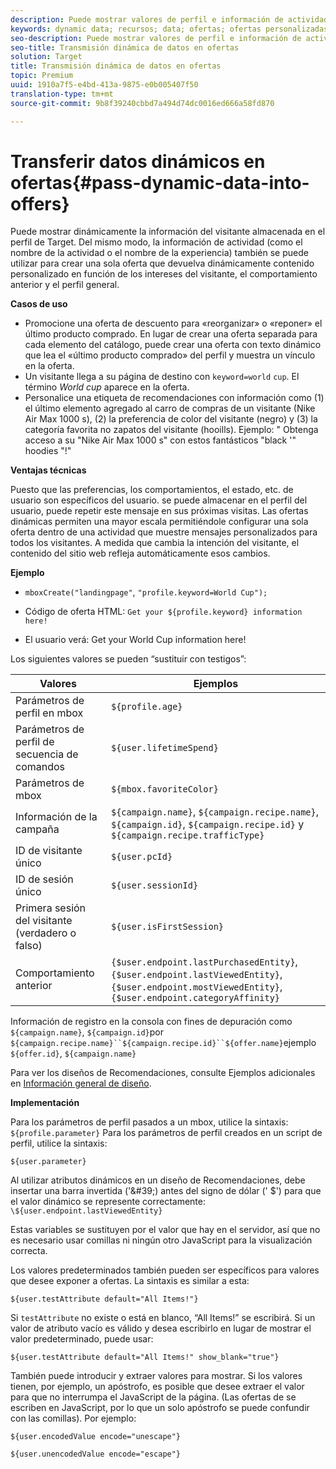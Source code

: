 ```yaml
---
description: Puede mostrar valores de perfil e información de actividad directamente en una oferta HTML o JSON.
keywords: dynamic data; recursos; data; ofertas; ofertas personalizadas; ofertas personales; sustitución de token
seo-description: Puede mostrar valores de perfil e información de actividad directamente en una oferta HTML o JSON.
seo-title: Transmisión dinámica de datos en ofertas
solution: Target
title: Transmisión dinámica de datos en ofertas
topic: Premium
uuid: 1910a7f5-e4bd-413a-9875-e0b005407f50
translation-type: tm+mt
source-git-commit: 9b8f39240cbbd7a494d74dc0016ed666a58fd870

---
```



# Transferir datos dinámicos en ofertas{#pass-dynamic-data-into-offers}

Puede mostrar dinámicamente la información del visitante almacenada en el perfil de Target. Del mismo modo, la información de actividad (como el nombre de la actividad o el nombre de la experiencia) también se puede utilizar para crear una sola oferta que devuelva dinámicamente contenido personalizado en función de los intereses del visitante, el comportamiento anterior y el perfil general.

**Casos de uso**

* Promocione una oferta de descuento para «reorganizar» o «reponer» el último producto comprado. En lugar de crear una oferta separada para cada elemento del catálogo, puede crear una oferta con texto dinámico que lea el «último producto comprado» del perfil y muestra un vínculo en la oferta.
* Un visitante llega a su página de destino con `keyword=world` `cup`. El término *World cup* aparece en la oferta.
* Personalice una etiqueta de recomendaciones con información como (1) el último elemento agregado al carro de compras de un visitante (Nike Air Max 1000 s), (2) la preferencia de color del visitante (negro) y (3) la categoría favorita no zapatos del visitante (hooills). Ejemplo: &quot; Obtenga acceso a su &quot;Nike Air Max 1000 s&quot; con estos fantásticos &quot;black &#39;&quot; hoodies &quot;!&quot;


**Ventajas técnicas**

Puesto que las preferencias, los comportamientos, el estado, etc. de usuario son específicos del usuario. se puede almacenar en el perfil del usuario, puede repetir este mensaje en sus próximas visitas. Las ofertas dinámicas permiten una mayor escala permitiéndole configurar una sola oferta dentro de una actividad que muestre mensajes personalizados para todos los visitantes. A medida que cambia la intención del visitante, el contenido del sitio web refleja automáticamente esos cambios.

**Ejemplo**

* `mboxCreate("landingpage"`, `"profile.keyword=World Cup");`

* Código de oferta HTML: `Get your ${profile.keyword} information here!`
* El usuario verá: Get your World Cup information here!

Los siguientes valores se pueden “sustituir con testigos”:

| Valores | Ejemplos |
|--- |--- |
| Parámetros de perfil en mbox | `${profile.age}` |
| Parámetros de perfil de secuencia de comandos | `${user.lifetimeSpend}` |
| Parámetros de mbox | `${mbox.favoriteColor}` |
| Información de la campaña | `${campaign.name}`, `${campaign.recipe.name}`, `${campaign.id}`, `${campaign.recipe.id}` y `${campaign.recipe.trafficType}` |
| ID de visitante único | `${user.pcId}` |
| ID de sesión único | `${user.sessionId}` |
| Primera sesión del visitante (verdadero o falso) | `${user.isFirstSession}` |
| Comportamiento anterior | `{$user.endpoint.lastPurchasedEntity}`, `{$user.endpoint.lastViewedEntity}`, `{$user.endpoint.mostViewedEntity}`, `{$user.endpoint.categoryAffinity}` |

Información de registro en la consola con fines de depuración como `${campaign.name}`, `${campaign.id}`por `${campaign.recipe.name}``${campaign.recipe.id}``${offer.name}`ejemplo `${offer.id}`, `${campaign.name}`

Para ver los diseños de Recomendaciones, consulte Ejemplos adicionales en [Información general de diseño](/help/c-recommendations/c-design-overview/design-overview.md).

**Implementación**

Para los parámetros de perfil pasados a un mbox, utilice la sintaxis: `${profile.parameter}` Para los parámetros de perfil creados en un script de perfil, utilice la sintaxis:

`${user.parameter}`

Al utilizar atributos dinámicos en un diseño de Recomendaciones, debe insertar una barra invertida (&#39;\&#39;) antes del signo de dólar (&#39; $&#39;) para que el valor dinámico se represente correctamente: `\${user.endpoint.lastViewedEntity}`

Estas variables se sustituyen por el valor que hay en el servidor, así que no es necesario usar comillas ni ningún otro JavaScript para la visualización correcta.

Los valores predeterminados también pueden ser específicos para valores que desee exponer a ofertas. La sintaxis es similar a esta:

`${user.testAttribute default="All Items!"}`

Si `testAttribute` no existe o está en blanco, “All Items!” se escribirá. Si un valor de atributo vacío es válido y desea escribirlo en lugar de mostrar el valor predeterminado, puede usar:

`${user.testAttribute default="All Items!" show_blank="true"}`

También puede introducir y extraer valores para mostrar. Si los valores tienen, por ejemplo, un apóstrofo, es posible que desee extraer el valor para que no interrumpa el JavaScript de la página. (Las ofertas de se escriben en JavaScript, por lo que un solo apóstrofo se puede confundir con las comillas). Por ejemplo:

`${user.encodedValue encode="unescape"}`

`${user.unencodedValue encode="escape"}`